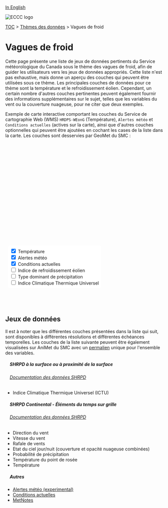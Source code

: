 [In English](cold_spells_en.md)

![ECCC logo](../img_eccc-logo.png)

[TOC](../readme_fr.md) > [Thèmes des données](readme_fr.md) > Vagues de froid

# Vagues de froid&emsp;<i class="wi wi-snowflake-cold" style="font-size: 45px; color: #4e64a6;"></i>

Cette page présente une liste de jeux de données pertinents du Service météorologique du Canada sous le thème des vagues de froid, afin de guider les utilisateurs vers les jeux de données appropriés. Cette liste n'est pas exhaustive, mais donne un aperçu des couches qui peuvent être utilisées sous ce thème. Les principales couches de données pour ce thème sont la température et le refroidissement éolien. Cependant, un certain nombre d'autres couches pertinentes peuvent également fournir des informations supplémentaires sur le sujet, telles que les variables du vent ou la couverture nuageuse, pour ne citer que deux exemples.

Exemple de carte interactive comportant les couches du Service de cartographie Web (WMS) `HRDPS-WEonG` (Température), `Alertes météo` et `Conditions actuelles` (actives sur la carte), ainsi que d'autres couches optionnelles qui peuvent être ajoutées en cochant les cases de la liste dans la carte. Les couches sont desservies par GeoMet du SMC :

<div id="map" style="height: 500px; position: relative">
  <div id="legend-popup">
    <div id="legend-popup-content">
      <img id="legend-img" src="" />
    </div>
  </div>

  <div id="switch-content" style="position: absolute; z-index: 1; bottom: 40px; left: 8px;">
    <div id="switch-case">
        <label>
          <input type="checkbox" id="layer1" checked>
          <span onmouseover="updateLegend('https://geo.weather.gc.ca/geomet?version=1.3.0&service=WMS&request=GetLegendGraphic&sld_version=1.1.0&layer=HRDPS-WEonG_2.5km_AirTemp&format=image/png')">Température</span>
        </label></br>
        <label>
          <input type="checkbox" id="layer2" checked>
          <span onmouseover="updateLegend('https://geo.weather.gc.ca/geomet?version=1.3.0&service=WMS&request=GetLegendGraphic&sld_version=1.1.0&layer=ALERTS&format=image/png&STYLE=ALERTES')">Alertes météo</span>
        </label></br>
        <label>
          <input type="checkbox" id="layer4" checked>
          <span onmouseover="updateLegend('https://geo.weather.gc.ca/geomet?lang=fr&version=1.3.0&service=WMS&request=GetLegendGraphic&sld_version=1.1.0&layer=CURRENT_CONDITIONS&format=image/png&STYLE=default')">Conditions actuelles</span>
        </label></br>
        <label>
          <input type="checkbox" id="layer3">
          <span onmouseover="updateLegend('https://geo.wxod-dev.cmc.ec.gc.ca/geomet?version=1.3.0&service=WMS&request=GetLegendGraphic&sld_version=1.1.0&layer=REPS.DIAG.3_WCF.ERMEAN&format=image/png&STYLE=REPS_TT')">Indice de refroidissement éolien</span>
        </label></br>
        <label>
          <input type="checkbox" id="layer6">
          <span onmouseover="updateLegend('https://geo.wxod-dev.cmc.ec.gc.ca/geomet?version=1.3.0&service=WMS&request=GetLegendGraphic&sld_version=1.1.0&layer=RDPS-WEonG_10km_DominantPrecipType&format=image/png&STYLE=DominantPrecipType_Dis_Fr')">Type dominant de précipitation</span>
        </label></br>
        <label>
          <input type="checkbox" id="layer5">
          <span onmouseover="updateLegend('https://geo.wxod-dev.cmc.ec.gc.ca/geomet?version=1.3.0&service=WMS&request=GetLegendGraphic&sld_version=1.1.0&layer=HRDPS.CONTINENTAL_UTCI&format=image/png&STYLE=UTCI-FR')">Indice Climatique Thermique Universel</span>
        </label></br>
    </div>
  </div>
</div>
</br>

## Jeux de données

Il est à noter que les différentes couches présentées dans la liste qui suit, sont disponibles à différentes résolutions et différentes échéances temporelles.
Les couches de la liste suivante peuvent être également visualisées sur AniMet du SMC avec un [permalien](https://eccc-msc.github.io/msc-animet/?layers=ALERTS;0.75;0;1;0,CURRENT_CONDITIONS;0.75;0;1;0,HRDPS-WEonG_2.5km_AirTemp;0.75;1;1;0,HRDPS-WEonG_2.5km_DewPointTemp;0.75;0;1;0,HRDPS-WEonG_2.5km_SkyState;0.75;0;1;0,HRDPS-WEonG_2.5km_WindGust;0.75;0;1;0,HRDPS-WEonG_2.5km_WindSpeed;0.75;0;1;0,HRDPS-WEonG_2.5km_WindDir;0.75;0;1;0,REPS.DIAG.3_WCF.ERMEAN;0.75;0;1;0,HRDPS.CONTINENTAL_UTCI;0.75;0;1;0,RDPS-WEonG_10km_DominantPrecipType;0.75;0;1;0,METNOTES;0.75;0;1;0&extent=-20730359,1408398,844780,12086406) unique pour l'ensemble des variables.

##### &emsp;<span class="badge badge-info">SHRPD à la surface ou à proximité de la surface</span>
###### &emsp;[Documentation des données SHRPD](../msc-data/nwp_hrdps/readme_hrdps_fr.md)
* Indice Climatique Thermique Universel (ICTU)</br>

##### &emsp;<span class="badge badge-info">SHRPD Continental - Éléments du temps sur grille</span>
###### &emsp;[Documentation des données SHRPD](../msc-data/nwp_hrdpa/readme_hrdps_fr.md)
* Direction du vent
* Vitesse du vent
* Rafale de vents
* Etat du ciel jour/nuit (couverture et opacité nuageuse combinées)
* Probabilité de précipitation
* Température du point de rosée
* Température</br>


##### &emsp;<span class="badge badge-info">Autres</span>

* [Alertes météo (experimental)](../msc-data/alerts/readme_alerts_fr.md)
* [Conditions actuelles](../msc-data/citypage-weather/readme_citypageweather_fr.md)
* [MetNotes](../msc-data/metnotes/readme_metnotes_fr.md)


<style>
  #legend-img {
    margin: 0px;
  }
  #legend-popup {
    position: absolute;
    top: 40px;
    right: 8px;
    z-index: 2;
  }
  .legend-switch{
    top: 8px;
    right: .5em;
  }
  .ol-touch .legend-switch {
    top: 80px;
  }

 #switch-content {
  background-color: white;
  border-radius: 6px;
  padding: 7px;
}

label {
  font-size: 14px;
  margin-bottom: 0px;
}
input[type="checkbox"] {
    width: 14px;
    height: 14px;
  }
</style>

<link rel="stylesheet" href="https://cdn.jsdelivr.net/npm/ol@v7.3.0/ol.css" type="text/css"/>
<link rel="stylesheet" href="../../css/weather-icons-master/css/weather-icons.min.css">
<script src="https://cdn.polyfill.io/v2/polyfill.min.js?features=requestAnimationFrame,Element.prototype.classList,URL"></script>
<script src="https://cdn.jsdelivr.net/npm/ol@v7.3.0/dist/ol.js"></script>
<script src="https://cdnjs.cloudflare.com/ajax/libs/FileSaver.js/1.3.3/FileSaver.min.js"></script>
<script>
    function isIE() {
      return window.navigator.userAgent.match(/(MSIE|Trident)/);
    }
    var head = document.getElementsByTagName('head')[0];
    var js = document.createElement("script");
    js.type = "text/javascript";
    if (isIE())
    {
        js.src = "../../js/cold_spells_theme_ie.js";
        document.getElementById("controller").setAttribute("hidden", true);
    }
    else
    {
        js.src = "../../js/cold_spells_theme.js";
    }
    head.appendChild(js);
</script>